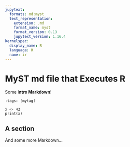 ```yaml
---
jupytext:
  formats: md:myst
  text_representation:
    extension: .md
    format_name: myst
    format_version: 0.13
    jupytext_version: 1.16.4
kernelspec:
  display_name: R
  language: R
  name: ir
---
```


# MyST md file that Executes R

Some **intro Markdown**!

```{code-cell}
:tags: [mytag]

x <- 42
print(x)
```

## A section

And some more Markdown...
